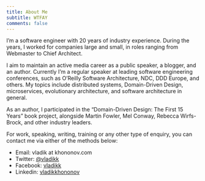 ```yaml
---
title: About Me
subtitle: WTFAY
comments: false
---
```


I’m a software engineer with 20 years of industry experience. During the years, I worked for companies large and small, in roles ranging from Webmaster to Chief Architect. 

I aim to maintain an active media career as a public speaker, a blogger, and an author. Currently I’m a regular speaker at leading software engineering conferences, such as O’Reilly Software Architecture, NDC, DDD Europe, and others. My topics include distributed systems, Domain-Driven Design, microservices, evolutionary architecture, and software architecture in general.

As an author, I participated in the “Domain-Driven Design: The First 15 Years” book project, alongside Martin Fowler, Mel Conway, Rebecca Wirfs-Brock, and other industry leaders.

For work, speaking, writing, training or any other type of enquiry, you can contact me via either of the methods below:

* Email: vladik at khononov.com
* Twitter: [@vladikk](http://twitter.com/vladikk)
* Facebook: [vladikk](http://facebook.com/vladikk)
* Linkedin: [vladikkhononov](http://www.linkedin.com/in/vladikkhononov)